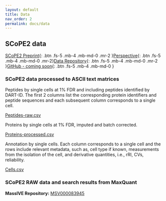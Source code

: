 ```yaml
---
layout: default
title: Data
nav_order: 2
permalink: docs/data
---
```


## SCoPE2 data

[SCoPE2 Preprint](https://www.biorxiv.org/content/10.1101/665307v1){: .btn .fs-5 .mb-4 .mb-md-0 .mr-2 }[Perspective](https://pubs.acs.org/doi/10.1021/acs.jproteome.8b00257){: .btn .fs-5 .mb-4 .mb-md-0 .mr-2}[Data Repository](ftp://massive.ucsd.edu/MSV000083945){: .btn .fs-5 .mb-4 .mb-md-0 .mr-2 }[GitHub - coming soon](https://github.com/SlavovLab/){: .btn .fs-5 .mb-4 .mb-md-0 }


### SCoPE2 data processed to ASCII text matrices

Peptides by single cells at 1% FDR and including peptides identified by DART-ID. The first 2 columns list the corresponding protein identifiers and peptide sequences and each subsequent column corresponds to a single cell.

[Peptides-raw.csv](http://slavovlab.net/scope2/data/Peptides-raw.csv)

Proteins by single cells at 1% FDR, imputed and batch corrected.

[Proteins-processed.csv](http://slavovlab.net/scope2/data/Proteins-processed.csv)

Annotation by single cells. Each column corresponds to a single cell and the rows include relevant metadata, such as, cell type if known, measurements from the isolation of the cell, and derivative quantities, i.e., rRI, CVs, reliability.

[Cells.csv](http://slavovlab.net/scope2/data/Cells.csv)


### SCoPE2 RAW data and search results from MaxQuant

**MassIVE Repository:** [MSV000083945](ftp://massive.ucsd.edu/MSV000083945) 
